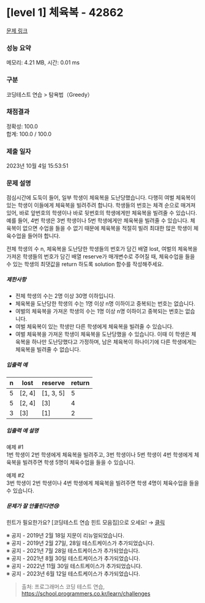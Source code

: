 # [level 1] 체육복 - 42862 

[문제 링크](https://school.programmers.co.kr/learn/courses/30/lessons/42862) 

### 성능 요약

메모리: 4.21 MB, 시간: 0.01 ms

### 구분

코딩테스트 연습 > 탐욕법（Greedy）

### 채점결과

정확성: 100.0<br/>합계: 100.0 / 100.0

### 제출 일자

2023년 10월 4일 15:53:51

### 문제 설명

<p>점심시간에 도둑이 들어, 일부 학생이 체육복을 도난당했습니다. 다행히 여벌 체육복이 있는 학생이 이들에게 체육복을 빌려주려 합니다. 학생들의 번호는 체격 순으로 매겨져 있어, 바로 앞번호의 학생이나 바로 뒷번호의 학생에게만 체육복을 빌려줄 수 있습니다. 예를 들어, 4번 학생은 3번 학생이나 5번 학생에게만 체육복을 빌려줄 수 있습니다. 체육복이 없으면 수업을 들을 수 없기 때문에 체육복을 적절히 빌려 최대한 많은 학생이 체육수업을 들어야 합니다.</p>

<p>전체 학생의 수 n, 체육복을 도난당한 학생들의 번호가 담긴 배열 lost, 여벌의 체육복을 가져온 학생들의 번호가 담긴 배열 reserve가 매개변수로 주어질 때, 체육수업을 들을 수 있는 학생의 최댓값을 return 하도록 solution 함수를 작성해주세요.</p>

<h5>제한사항</h5>

<ul>
<li>전체 학생의 수는 2명 이상 30명 이하입니다.</li>
<li>체육복을 도난당한 학생의 수는 1명 이상 n명 이하이고 중복되는 번호는 없습니다.</li>
<li>여벌의 체육복을 가져온 학생의 수는 1명 이상 n명 이하이고 중복되는 번호는 없습니다.</li>
<li>여벌 체육복이 있는 학생만 다른 학생에게 체육복을 빌려줄 수 있습니다.</li>
<li>여벌 체육복을 가져온 학생이 체육복을 도난당했을 수 있습니다. 이때 이 학생은 체육복을 하나만 도난당했다고 가정하며, 남은 체육복이 하나이기에 다른 학생에게는 체육복을 빌려줄 수 없습니다.</li>
</ul>

<h5>입출력 예</h5>
<table class="table">
        <thead><tr>
<th>n</th>
<th>lost</th>
<th>reserve</th>
<th>return</th>
</tr>
</thead>
        <tbody><tr>
<td>5</td>
<td>[2, 4]</td>
<td>[1, 3, 5]</td>
<td>5</td>
</tr>
<tr>
<td>5</td>
<td>[2, 4]</td>
<td>[3]</td>
<td>4</td>
</tr>
<tr>
<td>3</td>
<td>[3]</td>
<td>[1]</td>
<td>2</td>
</tr>
</tbody>
      </table>
<h5>입출력 예 설명</h5>

<p>예제 #1<br>
1번 학생이 2번 학생에게 체육복을 빌려주고, 3번 학생이나 5번 학생이 4번 학생에게 체육복을 빌려주면 학생 5명이 체육수업을 들을 수 있습니다.</p>

<p>예제 #2<br>
3번 학생이 2번 학생이나 4번 학생에게 체육복을 빌려주면 학생 4명이 체육수업을 들을 수 있습니다.</p>

<h5>문제가 잘 안풀린다면😢</h5>

<p>힌트가 필요한가요? [코딩테스트 연습 힌트 모음집]으로 오세요! → <a href="https://school.programmers.co.kr/learn/courses/14743?itm_content=lesson42862" target="_blank" rel="noopener">클릭</a></p>

<p>※ 공지 - 2019년 2월 18일 지문이 리뉴얼되었습니다.<br>
※ 공지 - 2019년 2월 27일, 28일 테스트케이스가 추가되었습니다.<br>
※ 공지 - 2021년 7월 28일 테스트케이스가 추가되었습니다.<br>
※ 공지 - 2021년 8월 30일 테스트케이스가 추가되었습니다.<br>
※ 공지 - 2022년 11월 30일 테스트케이스가 추가되었습니다.<br>
※ 공지 - 2023년 6월 12일 테스트케이스가 추가되었습니다.</p>


> 출처: 프로그래머스 코딩 테스트 연습, https://school.programmers.co.kr/learn/challenges